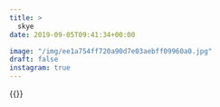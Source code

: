 ```yaml
---
title: >
  skye
date: 2019-09-05T09:41:34+00:00

image: "/img/ee1a754ff720a90d7e03aebff09960a0.jpg"
draft: false
instagram: true
---
```


{{<photo src="/img/ee1a754ff720a90d7e03aebff09960a0.jpg">}}
